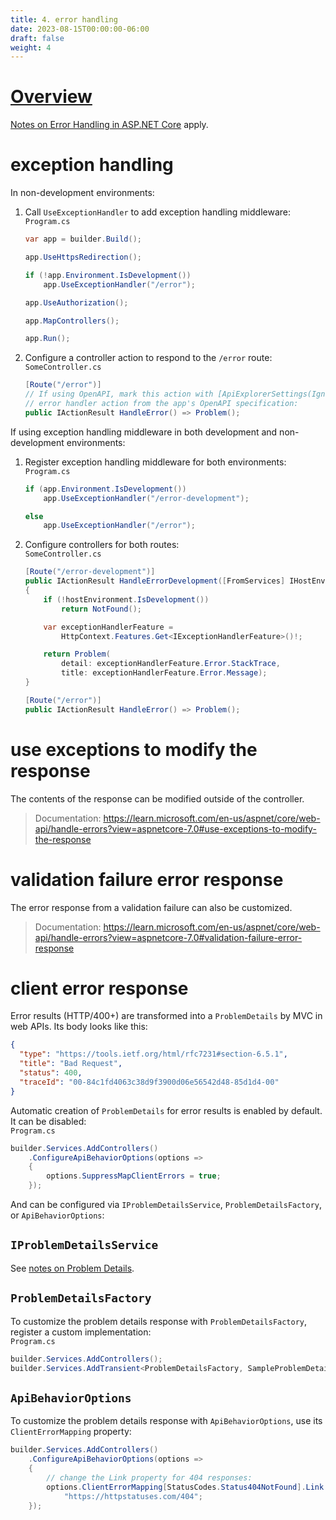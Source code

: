 ```yaml
---
title: 4. error handling
date: 2023-08-15T00:00:00-06:00
draft: false
weight: 4
---
```


# [Overview](https://learn.microsoft.com/en-us/aspnet/core/web-api/handle-errors?view=aspnetcore-7.0)  

[Notes on Error Handling in ASP.NET Core](../../../fundamentals/error-handling) apply.

# exception handling
In non-development environments:
1. Call `UseExceptionHandler` to add exception handling middleware:  
    `Program.cs`
    ```cs
    var app = builder.Build();

    app.UseHttpsRedirection();

    if (!app.Environment.IsDevelopment())
        app.UseExceptionHandler("/error");

    app.UseAuthorization();

    app.MapControllers();

    app.Run();
    ```
2. Configure a controller action to respond to the `/error` route:
    `SomeController.cs`
    ```cs
    [Route("/error")]
    // If using OpenAPI, mark this action with [ApiExplorerSettings(IgnoreApi = true)] to exclude this
    // error handler action from the app's OpenAPI specification:
    public IActionResult HandleError() => Problem();
    ```

If using exception handling middleware in both development and non-development environments:  
1. Register exception handling middleware for both environments:
    `Program.cs`
    ```cs
    if (app.Environment.IsDevelopment())
        app.UseExceptionHandler("/error-development");
    
    else
        app.UseExceptionHandler("/error");
    ```
2. Configure controllers for both routes:  
    `SomeController.cs`
    ```cs
    [Route("/error-development")]
    public IActionResult HandleErrorDevelopment([FromServices] IHostEnvironment hostEnvironment)
    {
        if (!hostEnvironment.IsDevelopment())
            return NotFound();

        var exceptionHandlerFeature =
            HttpContext.Features.Get<IExceptionHandlerFeature>()!;

        return Problem(
            detail: exceptionHandlerFeature.Error.StackTrace,
            title: exceptionHandlerFeature.Error.Message);
    }

    [Route("/error")]
    public IActionResult HandleError() => Problem();
    ```

# use exceptions to modify the response
The contents of the response can be modified outside of the controller.
> Documentation: https://learn.microsoft.com/en-us/aspnet/core/web-api/handle-errors?view=aspnetcore-7.0#use-exceptions-to-modify-the-response

# validation failure error response
The error response from a validation failure can also be customized.
> Documentation: https://learn.microsoft.com/en-us/aspnet/core/web-api/handle-errors?view=aspnetcore-7.0#validation-failure-error-response

# client error response
Error results (HTTP/400+) are transformed into a `ProblemDetails` by MVC in web APIs. Its body looks like this:
```json
{
  "type": "https://tools.ietf.org/html/rfc7231#section-6.5.1",
  "title": "Bad Request",
  "status": 400,
  "traceId": "00-84c1fd4063c38d9f3900d06e56542d48-85d1d4-00"
}
```

Automatic creation of `ProblemDetails` for error results is enabled by default.  It can be disabled:  
`Program.cs`
```cs
builder.Services.AddControllers()
    .ConfigureApiBehaviorOptions(options =>
    {
        options.SuppressMapClientErrors = true;
    });
```

And can be configured via `IProblemDetailsService`, `ProblemDetailsFactory`, or `ApiBehaviorOptions`:

## `IProblemDetailsService`
See [notes on Problem Details](../../../fundamentals/error-handling#problem-details).

## `ProblemDetailsFactory`
To customize the problem details response with `ProblemDetailsFactory`, register a custom implementation:  
`Program.cs`
```cs
builder.Services.AddControllers();
builder.Services.AddTransient<ProblemDetailsFactory, SampleProblemDetailsFactory>();
```

## `ApiBehaviorOptions`
To customize the problem details response with `ApiBehaviorOptions`, use its `ClientErrorMapping` property:
```cs
builder.Services.AddControllers()
    .ConfigureApiBehaviorOptions(options =>
    {
        // change the Link property for 404 responses:
        options.ClientErrorMapping[StatusCodes.Status404NotFound].Link =
            "https://httpstatuses.com/404";
    });
```